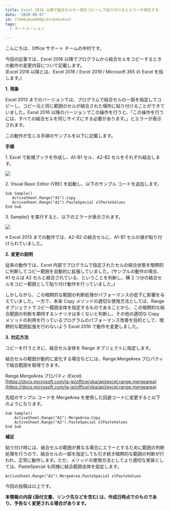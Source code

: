 ```yaml
---
title: Excel 2016 以降で結合セルの一部をコピーして貼り付けるとエラーが発生する
date: '2020-08-07'
id: cl0m6umuw000pi4vsdxbv4vv5
tags:
  - オートメーション

---
```


こんにちは、Office サポート チームの中村です。

今回の記事では、Excel 2016 以降でプログラムから結合セルをコピーするときの動作の変更内容について記載します。  
(Excel 2016 以降とは、Excel 2016 / Excel 2019 / Microsoft 365 の Excel を指します。)  
  

**1\.** **現象**

Excel 2013 までのバージョンでは、プログラムで結合セルの一部を指定してコピーし、コピー元と同じ範囲のセルが結合された場所に貼り付けることができていました。Excel 2016 以降のバージョンでこの操作を行うと、「この操作を行うには、すべての結合セルを同じサイズにする必要があります。」とエラーが表示されます。

この動作が生じる手順のサンプルを以下に記載します。  

**手順**

1\. Excel で新規ブックを作成し、A1-B1 セル、A2-B2 セルをそれぞれ結合します。  
  
![](image1.png)

2\. Visual Basic Editor (VBE) を起動し、以下のサンプル コードを追加します。 

    Sub Sample()
       ActiveSheet.Range("A1").Copy
       ActiveSheet.Range("A2").PasteSpecial xlPasteValues
    End Sub
    

3\. Sample() を実行すると、以下のエラーが表示されます。  
  
![](image2.png)  
  
※ Excel 2013 までの動作では、A2-B2 の結合セルに、A1-B1 セルの値が貼り付けられていました。

**2\.** **変更の説明**

従来の動作では、Excel 内部でプログラムで指定されたセルの結合状態を暗黙的に判断してコピー範囲を自動的に拡張していました。(サンプルの動作の場合、A1 セルは A2 セルと結合されている、ということを判断し、横 2 つ分の結合セルをコピー範囲として貼り付け動作を行っていました。)

しかしながら、この暗黙的な範囲の判断処理がパフォーマンスの低下に影響を与えていました。一方で、本来 Copy メソッドの適切な使用方法としては、Range オブジェクトでコピー範囲全体を指定するものであることから、この暗黙的な結合範囲の判断を期待するシナリオは多くないと判断し、その他の適切な Copy メソッドの利用を行っているプログラムのパフォーマンス改善を目的として、暗黙的な範囲拡張を行わないよう Excel 2016 で動作を変更しました。

**3\.** **対応方法**

コピーを行うときに、結合セル全体を Range オブジェクトに指定します。

結合セルの範囲が動的に変化する場合などには、Range.MergeArea プロパティで結合範囲を取得できます。

Range.MergeArea プロパティ (Excel)  
[https://docs.microsoft.com/ja-jp/office/vba/api/excel.range.mergearea](https://docs.microsoft.com/ja-jp/office/vba/api/excel.range.mergearea)

先程のサンプル コードを MergeArea を使用した回避コードに変更すると以下のようになります。  

    Sub Sample()
        ActiveSheet.Range("A1").MergeArea.Copy
        ActiveSheet.Range("A2").PasteSpecial xlPasteValues
    End Sub
    

**補足**

貼り付け時には、結合セルの範囲が異なる場合にエラーとするために範囲の判断処理を行うので、結合セルの一部を指定しても引き続き暗黙的な範囲の判断が行われ、正常に動作します。ただ、メソッドの使用方法としてより適切な実装としては、PasteSpecial も同様に結合範囲全体を設定します。

    ActiveSheet.Range("A2").MergeArea.PasteSpecial xlPasteValues

  
  
今回の投稿は以上です。  
  

**本情報の内容 (添付文書、リンク先などを含む) は、作成日時点でのものであり、予告なく変更される場合があります。**